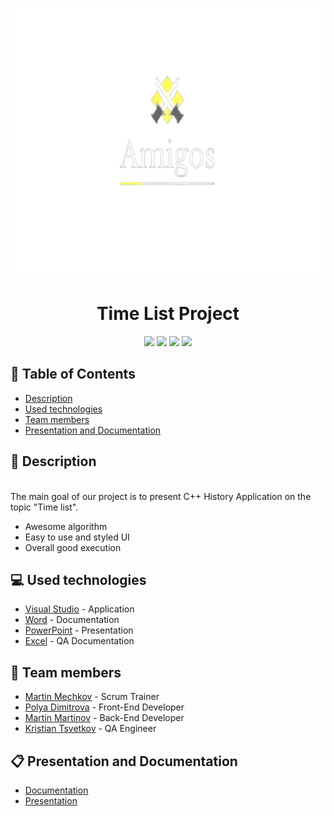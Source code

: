 <p>
  <a href=" rel="noopener">
    <img src="Images/logo2Copy1.png" alt="Logo" width="900" height = "430">
  </a>
</p>

<h1 align = "center"> Time List Project </h1>

<p align = "center">
   <img src = "https://img.shields.io/github/languages/count/MMMechkov19/Amigos?style=flat">
   <img src = "https://img.shields.io/github/repo-size/MMMechkov19/Amigos?style=flat">
   <img src = "https://img.shields.io/github/stars/MMMechkov19/Amigos?style=social">
   <img src = "https://img.shields.io/github/contributors/MMMechkov19/Amigos?style=flat">
</p>

## 📝 Table of Contents
- [Description](#description)
- [Used technologies](#used_technologies)
- [Team members](#team_members)
- [Presentation and Documentation](#documentation)

## 📖 Description <a name="description"></a>
<br>
The main goal of our project is to present C++ History Application on the topic "Time list".
<br>

*	Awesome algorithm 
*	Easy to use and styled UI
*	Overall good execution

## 💻 Used technologies <a name="used_technologies"></a>
- [Visual Studio](https://visualstudio.microsoft.com/) - Application
- [Word](https://www.microsoft.com/en-us/microsoft-365/word) - Documentation
- [PowerPoint](https://www.microsoft.com/en-us/microsoft-365/powerpoint) - Presentation
- [Excel](https://www.microsoft.com/en-us/microsoft-365/excel) - QA Documentation



## 👥 Team members <a name="team_members"></a>
- [Martin Mechkov](https://github.com/MMMechkov19) - Scrum Trainer 
- [Polya Dimitrova](https://github.com/PDDimitrova19) - Front-End Developer
- [Martin Martinov](https://github.com/MVMartinov19) - Back-End Developer
- [Kristian Tsvetkov](https://github.com/KPTsvetkov19) - QA Engineer

## 📋 Presentation and Documentation <a name="documentation"></a>
+ [Documentation](https://github.com/MMMechkov19/Untitled/blob/main/Documents/Documentation/Untitled-Documentation.docx)
+ [Presentation](https://github.com/MMMechkov19/Untitled/tree/main/Documents/Presentation)
